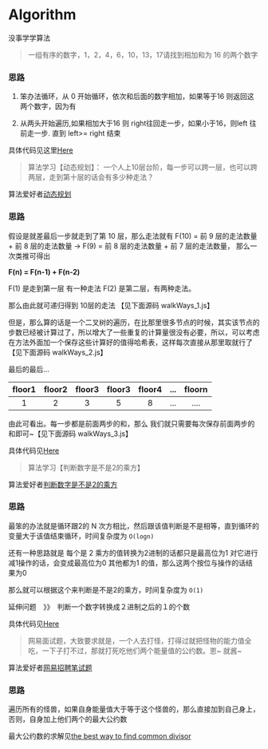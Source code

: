 # Algorithm

没事学学算法

> 一组有序的数字，1，2，4，6，10，13，17请找到相加和为 16 的两个数字

### 思路

1. 笨办法循环，从 0 开始循环，依次和后面的数字相加，如果等于16 则返回这两个数字，因为有

2. 从两头开始遍历,如果相加大于16 则 right往回走一步，如果小于16，则left 往前走一步. 直到 left>= right 结束

具体代码见这里[Here](https://gist.github.com/wuyangcherish/9482e466718ef2d6620d1cc2e67960a5)


> 算法学习【动态规划】： 一个人上10层台阶，每一步可以跨一层，也可以跨两层，走到第十层的话会有多少种走法？

算法爱好者[动态规划](https://mp.weixin.qq.com/s/VdzEOF_ZhsMtS3KtUQwMfQ)

### 思路

假设是就差最后一步就走到了第 10 层，那么走法就有 F(10) = 前 9 层的走法数量 + 前 8 层的走法数量  -> F(9) = 前 8 层的走法数量 + 前 7 层的走法数量， 那么一次类推可得出

**F(n) = F(n-1) + F(n-2)**

F(1) 是走到第一层  有一种走法  F(2) 是第二层，有两种走法。

那么由此就可递归得到 10层的走法 【见下面源码 walkWays_1.js】

但是，那么算的话是一个二叉树的遍历，在比那里很多节点的时候，其实该节点的步数已经被计算过了，所以增大了一些重复的计算量很没有必要，所以，可以考虑在方法外面加一个保存这些计算好的值得哈希表，这样每次直接从那里取就行了 【见下面源码 walkWays_2.js】

最后的最后... 

| floor1   | floor2  |  floor3  |  floor3  |   floor4|    ... |   floorn 
| :------: | :-----: | :----:   |   :----: |   :----:|  :---: |   :----:
| 1        |    2    |    3     |   5      |     8   |   ...  |    ....


由此可看出。每一步都是前面两步的和，那么 我们就只需要每次保存前面两步的和即可~【见下面源码 walkWays_3.js】

具体代码见[Here](https://gist.github.com/wuyangcherish/36975a946d996c17801e73f3cfe1e8ab)


> 算法学习【判断数字是不是2的乘方】

算法爱好者[判断数字是不是2的乘方](https://mp.weixin.qq.com/s?__biz=MzI1MTIzMzI2MA==&mid=2650560448&idx=1&sn=b4ca3d01a438fac78be4077f270974ca&chksm=f1fee143c6896855179eff005164be47c7c662d4c8badf571a79c4acd9e2aca9fd84839ca093&scene=21#wechat_redirect)


### 思路

最笨的办法就是循环跟2的 N 次方相比，然后跟该值判断是不是相等，直到循环的变量大于该值结束循环，时间复杂度为 ``O(logn)``

还有一种思路就是 每个是 2 乘方的值转换为2进制的话都只是最高位为1  对它进行减1操作的话，会变成最高位为0 其他都为1 的值，那么这两个按位与操作的话结果为0 

那么就可以根据这个来判断是不是2的乘方，时间复杂度为 ``O(1)``


延伸问题　》》　判断一个数字转换成２进制之后的１的个数

具体代码见[Here](https://gist.github.com/wuyangcherish/d7d92015b167327a1d76f785b587442f)


> 网易面试题，大致要求就是，一个人去打怪，打得过就把怪物的能力值全吃，一下子打不过，那就打死吃他们两个能量值的公约数。恩~ 就酱~  

算法爱好者[网易招聘笔试题](https://mp.weixin.qq.com/s/kBB9eUe8Y4_0okHnFL-u5w)

### 思路

遍历所有的怪兽，如果自身能量值大于等于这个怪兽的，那么直接加到自己身上，否则，自身加上他们两个的最大公约数

最大公约数的求解见[the best way to find common divisor ]()


